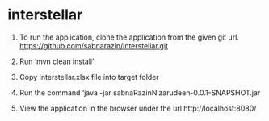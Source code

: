 # interstellar

1.	To run the application, clone the application from the given git url.
https://github.com/sabnarazin/interstellar.git

2.	Run ‘mvn clean install’
3.	Copy Interstellar.xlsx file into target folder
4.	Run the command ‘java -jar sabnaRazinNizarudeen-0.0.1-SNAPSHOT.jar
5.	View the application in the browser under the url http://localhost:8080/
